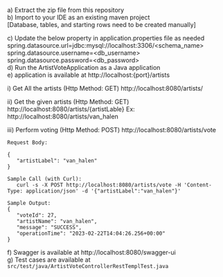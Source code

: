 a) Extract the zip file from this repository  
b) Import to your IDE as an existing maven project  
   [Database, tables, and starting rows need to be created manually]  

c) Update the below property in application.properties file as needed  
   spring.datasource.url=jdbc:mysql://localhost:3306/<schema_name>  
   spring.datasource.username=<db_username>  
   spring.datasource.password=<db_password>  
d) Run the ArtistVoteApplication as a Java application  
e) application is available at http://localhost:{port}/artists
	
   i) Get All the artists (Http Method: GET)
   http://localhost:8080/artists/
   
   ii) Get the given artists (Http Method: GET)
   http://localhost:8080/artists/{artistLable}
   Ex: http://localhost:8080/artists/van_halen
   
   iii) Perform voting (Http Method: POST)
   http://localhost:8080/artists/vote
   ```
   Request Body:

   {
      "artistLabel": "van_halen"	
   }  

   Sample Call (with Curl):
      curl -s -X POST http://localhost:8080/artists/vote -H 'Content-Type: application/json' -d '{"artistLabel":"van_halen"}'  

   Sample Output:
   {
      "voteId": 27,
      "artistName": "van_halen",
      "message": "SUCCESS",
      "operationTime": "2023-02-22T14:04:26.256+00:00"
   }
   ```
f) Swagger is available at 
   http://localhost:8080/swagger-ui  
g) Test cases are available at `src/test/java/ArtistVoteControllerRestTemplTest.java`
